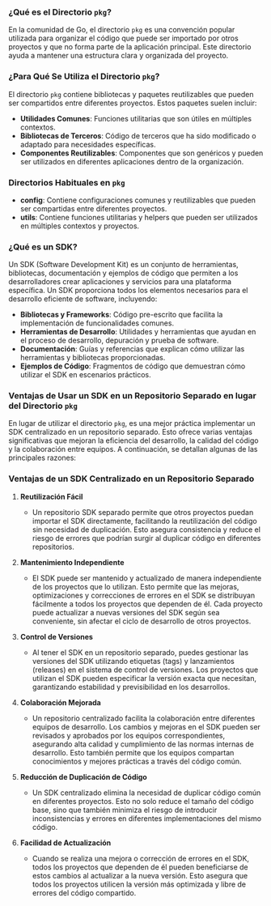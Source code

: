 ### ¿Qué es el Directorio `pkg`?

En la comunidad de Go, el directorio `pkg` es una convención popular utilizada para organizar el código que puede ser importado por otros proyectos y que no forma parte de la aplicación principal. Este directorio ayuda a mantener una estructura clara y organizada del proyecto.

### ¿Para Qué Se Utiliza el Directorio `pkg`?

El directorio `pkg` contiene bibliotecas y paquetes reutilizables que pueden ser compartidos entre diferentes proyectos. Estos paquetes suelen incluir:

- **Utilidades Comunes**: Funciones utilitarias que son útiles en múltiples contextos.
- **Bibliotecas de Terceros**: Código de terceros que ha sido modificado o adaptado para necesidades específicas.
- **Componentes Reutilizables**: Componentes que son genéricos y pueden ser utilizados en diferentes aplicaciones dentro de la organización.

### Directorios Habituales en `pkg`

- **config**: Contiene configuraciones comunes y reutilizables que pueden ser compartidas entre diferentes proyectos.
- **utils**: Contiene funciones utilitarias y helpers que pueden ser utilizados en múltiples contextos y proyectos.

### ¿Qué es un SDK?

Un SDK (Software Development Kit) es un conjunto de herramientas, bibliotecas, documentación y ejemplos de código que permiten a los desarrolladores crear aplicaciones y servicios para una plataforma específica. Un SDK proporciona todos los elementos necesarios para el desarrollo eficiente de software, incluyendo:

- **Bibliotecas y Frameworks**: Código pre-escrito que facilita la implementación de funcionalidades comunes.
- **Herramientas de Desarrollo**: Utilidades y herramientas que ayudan en el proceso de desarrollo, depuración y prueba de software.
- **Documentación**: Guías y referencias que explican cómo utilizar las herramientas y bibliotecas proporcionadas.
- **Ejemplos de Código**: Fragmentos de código que demuestran cómo utilizar el SDK en escenarios prácticos.

### Ventajas de Usar un SDK en un Repositorio Separado en lugar del Directorio `pkg`

En lugar de utilizar el directorio `pkg`, es una mejor práctica implementar un SDK centralizado en un repositorio separado. Esto ofrece varias ventajas significativas que mejoran la eficiencia del desarrollo, la calidad del código y la colaboración entre equipos. A continuación, se detallan algunas de las principales razones:

### Ventajas de un SDK Centralizado en un Repositorio Separado

1. **Reutilización Fácil**
   - Un repositorio SDK separado permite que otros proyectos puedan importar el SDK directamente, facilitando la reutilización del código sin necesidad de duplicación. Esto asegura consistencia y reduce el riesgo de errores que podrían surgir al duplicar código en diferentes repositorios.

2. **Mantenimiento Independiente**
   - El SDK puede ser mantenido y actualizado de manera independiente de los proyectos que lo utilizan. Esto permite que las mejoras, optimizaciones y correcciones de errores en el SDK se distribuyan fácilmente a todos los proyectos que dependen de él. Cada proyecto puede actualizar a nuevas versiones del SDK según sea conveniente, sin afectar el ciclo de desarrollo de otros proyectos.

3. **Control de Versiones**
   - Al tener el SDK en un repositorio separado, puedes gestionar las versiones del SDK utilizando etiquetas (tags) y lanzamientos (releases) en el sistema de control de versiones. Los proyectos que utilizan el SDK pueden especificar la versión exacta que necesitan, garantizando estabilidad y previsibilidad en los desarrollos.

4. **Colaboración Mejorada**
   - Un repositorio centralizado facilita la colaboración entre diferentes equipos de desarrollo. Los cambios y mejoras en el SDK pueden ser revisados y aprobados por los equipos correspondientes, asegurando alta calidad y cumplimiento de las normas internas de desarrollo. Esto también permite que los equipos compartan conocimientos y mejores prácticas a través del código común.

5. **Reducción de Duplicación de Código**
   - Un SDK centralizado elimina la necesidad de duplicar código común en diferentes proyectos. Esto no solo reduce el tamaño del código base, sino que también minimiza el riesgo de introducir inconsistencias y errores en diferentes implementaciones del mismo código.

6. **Facilidad de Actualización**
   - Cuando se realiza una mejora o corrección de errores en el SDK, todos los proyectos que dependen de él pueden beneficiarse de estos cambios al actualizar a la nueva versión. Esto asegura que todos los proyectos utilicen la versión más optimizada y libre de errores del código compartido.


   